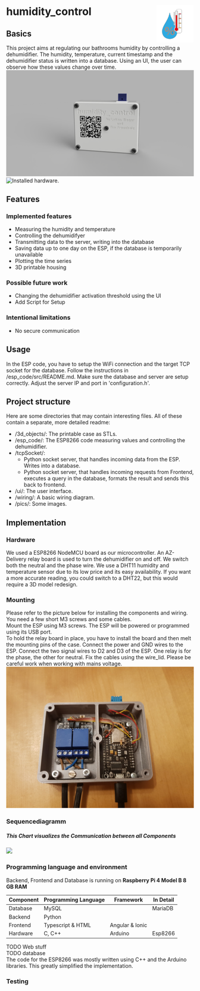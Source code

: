 # humidity_control <img width="100" height="100" align="right" src="./pics/logo.png">
## Basics
This project aims at regulating our bathrooms humidity by controlling a dehumidifier. 
The humidity, temperature, current timestamp and the dehumidifier status is written into a database.
Using an UI, the user can observe how these values change over time.  
![Rendering of the physical hardware](./pics/case_rendering.PNG "Hardware rendering.")
![Installed hardware.](./pics/ttttt.jpg "Installed hardware.")


## Features
### Implemented features
* Measuring the humidity and temperature
* Controlling the dehumidifyer
* Transmitting data to the server, writing into the database
* Saving data up to one day on the ESP, if the database is temporarily unavailable
* Plotting the time series
* 3D printable housing
### Possible future work
* Changing the dehumidifier activation threshold using the UI
* Add Script for Setup
### Intentional limitations
* No secure communication


## Usage
In the ESP code, you have to setup the WiFi connection and the target TCP socket for the database. Follow the instructions in /esp_code/src/README.md.
Make sure the database and server are setup correctly. Adjust the server IP and port in 'configuration.h'.


## Project structure
Here are some directories that may contain interesting files. All of these contain a separate, more detailed readme:
* /3d_objects/: The printable case as STLs.
* /esp_code/: The ESP8266 code measuring values and controlling the dehumidifier.
* /tcpSocket/:
    - Python socket server, that handles incoming data from the ESP. Writes into a database.
    - Python socket server, that handles incoming requests from Frontend, executes a query in the database, formats the result and sends this back to frontend.
* /ui/: The user interface.
* /wiring/: A basic wiring diagram.
* /pics/: Some images.


## Implementation
### Hardware
We used a ESP8266 NodeMCU board as our microcontroller. An AZ-Delivery relay board is used to turn the dehumidifier on and off. We switch both the neutral and the phase wire. We use a DHT11 humidity and temperature sensor due to its low price and its easy availability. If you want a more accurate reading, you could switch to a DHT22, but this would require a 3D model redesign.  

### Mounting
Please refer to the picture below for installing the components and wiring. You need a few short M3 screws and some cables.  
Mount the ESP using M3 screws. The ESP will be powered or programmed using its USB port.  
To hold the relay board in place, you have to install the board and then melt the mounting pins of the case. Connect the power and GND wires to the ESP. Connect the two signal wires to D2 and D3 of the ESP. One relay is for the phase, the other for neutral. Fix the cables using the wire_lid. Please be careful work when working with mains voltage.  
![Installed hardware.](./pics/hum_control_open.jpg "Installed hardware.")

### Sequencediagramm

##### This Chart visualizes the Communication between all Components

[![](https://mermaid.ink/img/pako:eNqVU8tuwjAQ_BXLJ6MmP-ADh5ZWRWoPkJ6qXLbxJkTEdvDjECH-vXYeUBAg6oPl3Z2Z3UnsPS20QMqpxZ1HVeCihsqAzBUJ693LWtSuSzNUVpt0Pn-6SHFiEMRwZvE41dks6UtfKFs04LxBNpvdlH2GYotKcGLDLhFswIsFOGCulmgdyDYhm5GXEHdSjW0a6EbpUSdKRvYPWOSkVhaNi_FSOc1sEGswhiNpQqaBlp4m8UWB1pa-aTqy7CVQ3DRArnyYMFbmwpD2ZQOqQsEe9L8-Mf_a_6_PHv-gzWsu34xWbmxyhFfYN2D35shWHyuPpmN3G-8iZI3WN-5SLeKm7pyU2khwYazVOWPgDPu0aEIlBngtwp3ex1pO3QYl5pSHowCzzWmuDgEH3umsUwXlznhMqG8FuOn-nydfw9_ShvISGhuSLahvreUxxr78OTykQquyrujhF1GsJOM?type=png)](https://mermaid.live/edit#pako:eNqVU8tuwjAQ_BXLJ6MmP-ADh5ZWRWoPkJ6qXLbxJkTEdvDjECH-vXYeUBAg6oPl3Z2Z3UnsPS20QMqpxZ1HVeCihsqAzBUJ693LWtSuSzNUVpt0Pn-6SHFiEMRwZvE41dks6UtfKFs04LxBNpvdlH2GYotKcGLDLhFswIsFOGCulmgdyDYhm5GXEHdSjW0a6EbpUSdKRvYPWOSkVhaNi_FSOc1sEGswhiNpQqaBlp4m8UWB1pa-aTqy7CVQ3DRArnyYMFbmwpD2ZQOqQsEe9L8-Mf_a_6_PHv-gzWsu34xWbmxyhFfYN2D35shWHyuPpmN3G-8iZI3WN-5SLeKm7pyU2khwYazVOWPgDPu0aEIlBngtwp3ex1pO3QYl5pSHowCzzWmuDgEH3umsUwXlznhMqG8FuOn-nydfw9_ShvISGhuSLahvreUxxr78OTykQquyrujhF1GsJOM)

### Programming language and environment

Backend, Frontend and Database is running on
**Raspberry Pi 4 Model B 8 GB RAM**

| Component | Programming Language | Framework | In Detail 
| --- | ----------- | --------- | ------- |
| Database | MySQL | |MariaDB
| Backend | Python
| Frontend | Typescript & HTML | Angular & Ionic
| Hardware | C, C++ | Arduino |Esp8266

TODO Web stuff  
TODO database  
The code for the ESP8266 was mostly written using C++ and the Arduino libraries. This greatly simplified the implementation.  

### Testing
